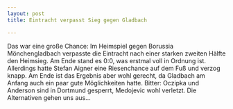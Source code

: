 ```yaml
---
layout: post
title: Eintracht verpasst Sieg gegen Gladbach

---
```


Das war eine große Chance: Im Heimspiel gegen Borussia Mönchengladbach verpasste die Eintracht nach einer starken zweiten Hälfte den Heimsieg. Am Ende stand es 0:0, was erstmal voll in Ordnung ist. Allerdings hatte Stefan Aigner eine Riesenchance auf dem Fuß und verzog knapp. Am Ende ist das Ergebnis aber wohl gerecht, da Gladbach am Anfang auch ein paar gute Möglichkeiten hatte. Bitter: Oczipka und Anderson sind in Dortmund gesperrt, Medojevic wohl verletzt. Die Alternativen gehen uns aus...


